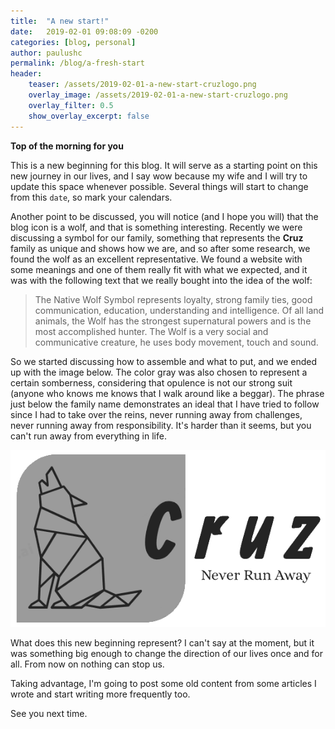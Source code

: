 ```yaml
---
title:  "A new start!"
date:   2019-02-01 09:08:09 -0200
categories: [blog, personal]
author: paulushc
permalink: /blog/a-fresh-start
header:
    teaser: /assets/2019-02-01-a-new-start-cruzlogo.png
    overlay_image: /assets/2019-02-01-a-new-start-cruzlogo.png
    overlay_filter: 0.5
    show_overlay_excerpt: false
---
```

**Top of the morning for you**

This is a new beginning for this blog. It will serve as a starting point on this new journey in our lives, and I say wow because my wife and I will try to update this space whenever possible. Several things will start to change from this `date`, so mark your calendars.

<!--more-->

Another point to be discussed, you will notice (and I hope you will) that the blog icon is a wolf, and that is something interesting. Recently we were discussing a symbol for our family, something that represents the **Cruz** family as unique and shows how we are, and so after some research, we found the wolf as an excellent representative. We found a website with some meanings and one of them really fit with what we expected, and it was with the following text that we really bought into the idea of the wolf:

> The Native Wolf Symbol represents loyalty, strong family ties, good communication, education, understanding and intelligence. Of all land animals, the Wolf has the strongest supernatural powers and is the most accomplished hunter. The Wolf is a very social and communicative creature, he uses body movement, touch and sound. 

So we started discussing how to assemble and what to put, and we ended up with the image below. The color gray was also chosen to represent a certain somberness, considering that opulence is not our strong suit (anyone who knows me knows that I walk around like a beggar). The phrase just below the family name demonstrates an ideal that I have tried to follow since I had to take over the reins, never running away from challenges, never running away from responsibility. It's harder than it seems, but you can't run away from everything in life.

![Logo](/assets/2019-02-01-a-new-start-cruzlogo.png)

What does this new beginning represent? I can't say at the moment, but it was something big enough to change the direction of our lives once and for all. From now on nothing can stop us.

Taking advantage, I'm going to post some old content from some articles I wrote and start writing more frequently too.

See you next time.
